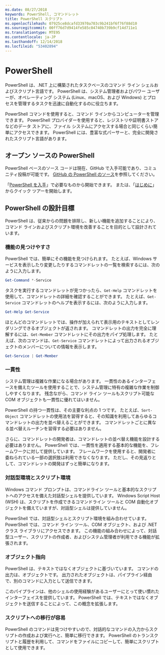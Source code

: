 ```yaml
---
ms.date: 08/27/2018
keywords: PowerShell, コマンドレット
title: PowerShell スクリプト
ms.openlocfilehash: 07925ce8dcafd33970a703c9b241bf6f76f88d10
ms.sourcegitcommit: 00ff76d7d9414fe585c04740b739b9cf14d711e1
ms.translationtype: MTE95
ms.contentlocale: ja-JP
ms.lasthandoff: 12/14/2018
ms.locfileid: "53402894"
---
```

# <a name="powershell"></a>PowerShell

PowerShell は、.NET 上に構築されたタスクベースのコマンド ライン シェルおよびスクリプト言語です。
PowerShell は、システム管理者およびパワー ユーザーが、オペレーティング システム (Linux、macOS、および Windows) とプロセスを管理するタスクを迅速に自動化するのに役立ちます。

PowerShell コマンドを使用すると、コマンド ラインからコンピューターを管理できます。 PowerShell プロバイダーを使用すると、レジストリや証明書ストアなどのデータ ストアに、ファイル システムにアクセスする場合と同じくらい簡単にアクセスできます。 PowerShell には、豊富な式パーサーと、完全に開発されたスクリプト言語があります。

## <a name="powershell-is-open-source"></a>オープン ソースの PowerShell

PowerShell ベースのソース コードは現在、GitHub で入手可能であり、コミュニティ投稿が可能です。
[GitHub の PowerShell のソース](https://github.com/powershell/powershell)を参照してください。

「[PowerShell を入手](https://github.com/PowerShell/PowerShell#get-powershell)」で必要なものから開始できます。
または、「[はじめに](https://github.com/PowerShell/PowerShell/blob/master/docs/learning-powershell)」からクイック ツアーを開始します。

## <a name="powershell-design-goals"></a>PowerShell の設計目標

PowerShell は、従来からの問題を排除し、新しい機能を追加することにより、コマンド ラインおよびスクリプト環境を改善することを目的として設計されています。

### <a name="discoverability"></a>機能の見つけやすさ

PowerShell では、簡単にその機能を見つけられます。 たとえば、Windows サービスを表示したり変更したりするコマンドレットの一覧を検索するには、次のように入力します。

```powershell
Get-Command *-Service
```

タスクを実行するコマンドレットが見つかったら、`Get-Help` コマンドレットを使用して、コマンドレットの詳細を確認することができます。 たとえば、`Get-Service` コマンドレットのヘルプを表示するには、次のように入力します。

```powershell
Get-Help Get-Service
```

ほとんどのコマンドレットでは、操作が加えられて表示用のテキストとしてレンダリングできるオブジェクトが返されます。 コマンドレットの出力を完全に理解するには、`Get-Member` コマンドレットにその出力をパイプ処理します。 たとえば、次のコマンドは、`Get-Service` コマンドレットによって出力されるオブジェクトのメンバーについての情報を表示します。

```powershell
Get-Service | Get-Member
```

### <a name="consistency"></a>一貫性

システム管理は複雑な作業になる場合があります。 一貫性のあるインターフェースを備えたツールを使用することで、システム管理に特有の複雑な作業を制御しやすくなります。 残念ながら、コマンド ライン ツールもスクリプト可能な COM オブジェクトも一貫性に優れてはいません。

PowerShell の持つ一貫性は、その主要な利点の 1 つです。 たとえば、`Sort-Object` コマンドレットの使用法を習得すると、その知識を利用してあらゆるコマンドレットの出力を並べ替えることができます。 コマンドレットごとに異なる並べ替えルーチンを習得する必要はありません。

さらに、コマンドレットの開発者は、コマンドレットの並べ替え機能を設計する必要はありません。 PowerShell では、一貫性を適用する基本的な機能を、フレームワークに対して提供しています。 フレームワークを使用すると、開発者に委ねられている一部の選択肢は利用できなくなります。 ただし、その見返りとして、コマンドレットの開発はずっと簡単になります。

### <a name="interactive-and-scripting-environments"></a>対話型環境とスクリプト環境

Windows コマンド プロンプトは、コマンドライン ツールと基本的なスクリプトへのアクセスを備えた対話型シェルを提供しています。 Windows Script Host (WSH) は、スクリプトを作成できるコマンドライン ツールと COM 自動化オブジェクトを備えていますが、対話型シェルは提供していません。

PowerShell では、対話型シェルとスクリプト環境を組み合わせています。 PowerShell では、コマンド ライン ツール、COM オブジェクト、および .NET クラス ライブラリにアクセスできます。 この機能の組み合わせによって、対話型ユーザー、スクリプトの作成者、およびシステム管理者が利用できる機能が拡張されます。

### <a name="object-orientation"></a>オブジェクト指向

PowerShell は、テキストではなくオブジェクトに基づいています。 コマンドの出力は、オブジェクトです。 出力されたオブジェクトは、パイプライン経由で、別のコマンドに入力として送信できます。

このパイプラインは、他のシェルの使用経験があるユーザーにとって使い慣れたインターフェイスを提供しています。 PowerShell では、テキストではなくオブジェクトを送信することによって、この概念を拡張します。

### <a name="easy-transition-to-scripting"></a>スクリプトへの移行が容易

PowerShell のコマンドは見つけやすいので、対話的なコマンドの入力からスクリプトの作成および実行へと、簡単に移行できます。 PowerShell のトランスクリプトと履歴を利用して、コマンドをファイルにコピーして、簡単にスクリプトとして使用できます。

